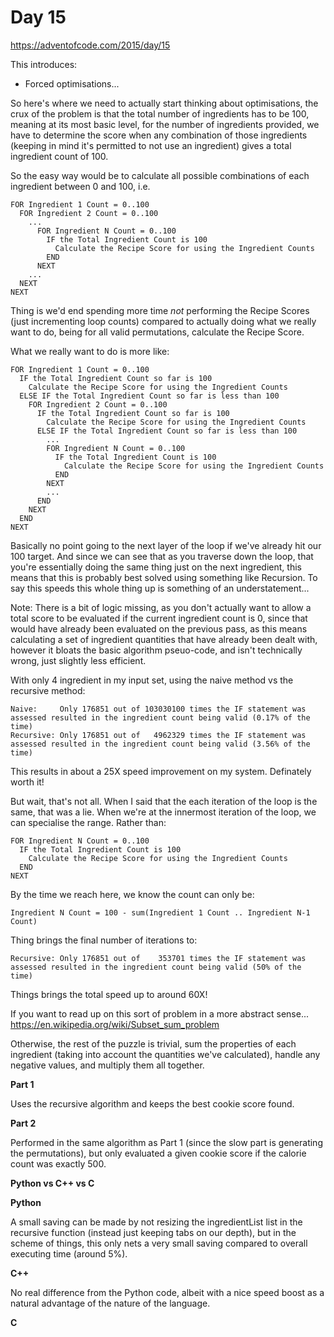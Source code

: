 # Day 15

https://adventofcode.com/2015/day/15

This introduces:
- Forced optimisations...

So here's where we need to actually start thinking about optimisations, the crux of the problem is that the total number of ingredients has to be 100, meaning at its most basic level, for the number of ingredients provided, we have to determine the score when any combination of those ingredients (keeping in mind it's permitted to not use an ingredient) gives a total ingredient count of 100.

So the easy way would be to calculate all possible combinations of each ingredient between 0 and 100, i.e.

    FOR Ingredient 1 Count = 0..100
      FOR Ingredient 2 Count = 0..100
        ...
          FOR Ingredient N Count = 0..100
            IF the Total Ingredient Count is 100
              Calculate the Recipe Score for using the Ingredient Counts
            END
          NEXT
        ...
      NEXT
    NEXT

Thing is we'd end spending more time *not* performing the Recipe Scores (just incrementing loop counts) compared to actually doing what we really want to do, being for all valid permutations, calculate the Recipe Score.

What we really want to do is more like:

    FOR Ingredient 1 Count = 0..100
      IF the Total Ingredient Count so far is 100
        Calculate the Recipe Score for using the Ingredient Counts
      ELSE IF the Total Ingredient Count so far is less than 100
        FOR Ingredient 2 Count = 0..100
          IF the Total Ingredient Count so far is 100
            Calculate the Recipe Score for using the Ingredient Counts
          ELSE IF the Total Ingredient Count so far is less than 100
            ...
            FOR Ingredient N Count = 0..100
              IF the Total Ingredient Count is 100
                Calculate the Recipe Score for using the Ingredient Counts
              END
            NEXT
            ...
          END
        NEXT
      END
    NEXT

Basically no point going to the next layer of the loop if we've already hit our 100 target.  And since we can see that as you traverse down the loop, that you're essentially doing the same thing just on the next ingredient, this means that this is probably best solved using something like Recursion.  To say this speeds this whole thing up is something of an understatement...

Note: There is a bit of logic missing, as you don't actually want to allow a total score to be evaluated if the current ingredient count is 0, since that would have already been evaluated on the previous pass, as this means calculating a set of ingredient quantities that have already been dealt with, however it bloats the basic algorithm pseuo-code, and isn't technically wrong, just slightly less efficient.

With only 4 ingredient in my input set, using the naive method vs the recursive method:

    Naive:     Only 176851 out of 103030100 times the IF statement was assessed resulted in the ingredient count being valid (0.17% of the time)
    Recursive: Only 176851 out of   4962329 times the IF statement was assessed resulted in the ingredient count being valid (3.56% of the time)

This results in about a 25X speed improvement on my system.  Definately worth it!

But wait, that's not all.  When I said that the each iteration of the loop is the same, that was a lie.  When we're at the innermost iteration of the loop, we can specialise the range.  Rather than:

    FOR Ingredient N Count = 0..100
      IF the Total Ingredient Count is 100
        Calculate the Recipe Score for using the Ingredient Counts
      END
    NEXT

By the time we reach here, we know the count can only be:

    Ingredient N Count = 100 - sum(Ingredient 1 Count .. Ingredient N-1 Count)

Thing brings the final number of iterations to:

    Recursive: Only 176851 out of    353701 times the IF statement was assessed resulted in the ingredient count being valid (50% of the time)

Things brings the total speed up to around 60X!

If you want to read up on this sort of problem in a more abstract sense...  https://en.wikipedia.org/wiki/Subset_sum_problem

Otherwise, the rest of the puzzle is trivial, sum the properties of each ingredient (taking into account the quantities we've calculated), handle any negative values, and multiply them all together.

**Part 1**

Uses the recursive algorithm and keeps the best cookie score found.

**Part 2**

Performed in the same algorithm as Part 1 (since the slow part is generating the permutations), but only evaluated a given cookie score if the calorie count was exactly 500.

**Python vs C++ vs C**

**Python**

A small saving can be made by not resizing the ingredientList list in the recursive function (instead just keeping tabs on our depth), but in the scheme of things, this only nets a very small saving compared to overall executing time (around 5%).

**C++**

No real difference from the Python code, albeit with a nice speed boost as a natural advantage of the nature of the language.

**C**

